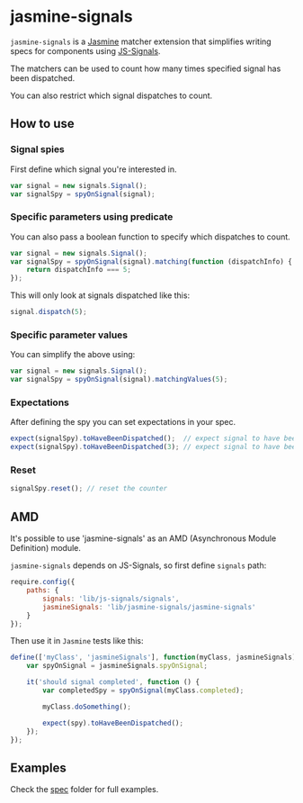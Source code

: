 jasmine-signals
================
`jasmine-signals` is a [Jasmine](https://github.com/pivotal/jasmine) matcher extension that simplifies writing specs for components using [JS-Signals](http://millermedeiros.github.com/js-signals/).

The matchers can be used to count how many times specified signal has been dispatched.

You can also restrict which signal dispatches to count.

How to use
--------------

### Signal spies
First define which signal you're interested in.

```js
var signal = new signals.Signal();
var signalSpy = spyOnSignal(signal);
```

### Specific parameters using predicate
You can also pass a boolean function to specify which dispatches to count.

```js
var signal = new signals.Signal();
var signalSpy = spyOnSignal(signal).matching(function (dispatchInfo) {
	return dispatchInfo === 5;
});
```

This will only look at signals dispatched like this:

```js
signal.dispatch(5);
```

### Specific parameter values
You can simplify the above using:

```js
var signal = new signals.Signal();
var signalSpy = spyOnSignal(signal).matchingValues(5);
```

### Expectations
After defining the spy you can set expectations in your spec.

```js
expect(signalSpy).toHaveBeenDispatched();  // expect signal to have been dispatched at least once
expect(signalSpy).toHaveBeenDispatched(3); // expect signal to have been dispatched 3 times
```

### Reset

```js
signalSpy.reset(); // reset the counter
```

AMD
-------------
It's possible to use 'jasmine-signals' as an AMD (Asynchronous Module Definition) module.

`jasmine-signals` depends on JS-Signals, so first define `signals` path:

```js
require.config({
	paths: {
		signals: 'lib/js-signals/signals',
		jasmineSignals: 'lib/jasmine-signals/jasmine-signals'
	}
});
```

Then use it in `Jasmine` tests like this:

```js
define(['myClass', 'jasmineSignals'], function(myClass, jasmineSignals) {
	var spyOnSignal = jasmineSignals.spyOnSignal;

	it('should signal completed', function () {
		var completedSpy = spyOnSignal(myClass.completed);

		myClass.doSomething();

		expect(spy).toHaveBeenDispatched();
	});
});
```

Examples
--------
Check the [spec](https://github.com/AdamNowotny/jasmine-signals/tree/master/spec) folder for full examples.
